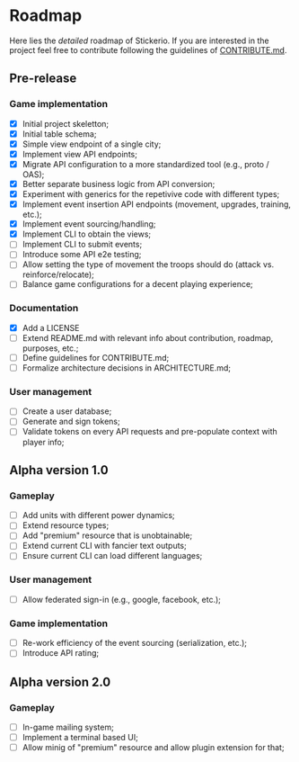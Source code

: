 # Roadmap

Here lies the _detailed_ roadmap of Stickerio. If you are interested in the project feel free to contribute following the guidelines of [CONTRIBUTE.md](./CONTRIBUTE.md).

## Pre-release

### Game implementation
- [x] Initial project skeletton;
- [x] Initial table schema;
- [x] Simple view endpoint of a single city;
- [x] Implement view API endpoints;
- [x] Migrate API configuration to a more standardized tool (e.g., proto / OAS);
- [x] Better separate business logic from API conversion;
- [x] Experiment with generics for the repetivive code with different types;
- [x] Implement event insertion API endpoints (movement, upgrades, training, etc.);
- [x] Implement event sourcing/handling;
- [x] Implement CLI to obtain the views;
- [ ] Implement CLI to submit events;
- [ ] Introduce some API e2e testing;
- [ ] Allow setting the type of movement the troops should do (attack vs. reinforce/relocate);
- [ ] Balance game configurations for a decent playing experience;

### Documentation
- [x] Add a LICENSE
- [ ] Extend README.md with relevant info about contribution, roadmap, purposes, etc.;
- [ ] Define guidelines for CONTRIBUTE.md;
- [ ] Formalize architecture decisions in ARCHITECTURE.md;

### User management
- [ ] Create a user database;
- [ ] Generate and sign tokens;
- [ ] Validate tokens on every API requests and pre-populate context with player info;

## Alpha version 1.0

### Gameplay
- [ ] Add units with different power dynamics;
- [ ] Extend resource types;
- [ ] Add "premium" resource that is unobtainable;
- [ ] Extend current CLI with fancier text outputs;
- [ ] Ensure current CLI can load different languages;

### User management
- [ ] Allow federated sign-in (e.g., google, facebook, etc.);

### Game implementation
- [ ] Re-work efficiency of the event sourcing (serialization, etc.);
- [ ] Introduce API rating;

## Alpha version 2.0

### Gameplay
- [ ] In-game mailing system;
- [ ] Implement a terminal based UI;
- [ ] Allow minig of "premium" resource and allow plugin extension for that;
